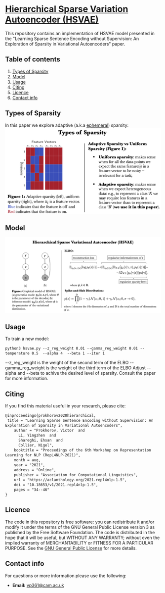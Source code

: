 # [Hierarchical Sparse Variation Autoencoder (HSVAE)](https://aclanthology.org/2021.repl4nlp-1.5.pdf)
This repository contains an implementation of HSVAE model presented in the "Learning Sparse Sentence Encoding without Supervision: An Exploration of Sparsity in Variational Autoencoders" paper.

## Table of contents
1. [Types of Sparsity](#types-of-sparsity)
2. [Model](#model)
3. [Usage](#usage)
4. [Citing](#citing)
5. [Licence](#licence)
6. [Contact info](#contact-info)

## Types of Sparsity
In this paper we explore adaptive (a.k.a [ephemeral](https://htor.inf.ethz.ch/publications/index.php?pub=407)) sparsity:
![alt tag](./Misc/types_of_sparsity.png)
## Model
![alt tag](./Misc/hsvae.png)

## Usage
To train a new model:
```
python3 hsvae.py --z_reg_weight 0.01 --gamma_reg_weight 0.01 --temperature 0.5  --alpha 4  --beta 1 --iter 1
```
--z_reg_weight is the weight of the second term of the ELBO
--gamma_reg_weight is the weight of the third term of the ELBO
Adjust --alpha and --beta to achive the desired level of sparsity. Consult the paper for more information.

## Citing

If you find this material useful in your research, please cite:

```
@inproceedings{prokhorov2020hierarchical,
 title = "Learning Sparse Sentence Encoding without Supervision: An Exploration of Sparsity in Variational Autoencoders",
    author = "Prokhorov, Victor  and
      Li, Yingzhen  and
      Shareghi, Ehsan  and
      Collier, Nigel",
    booktitle = "Proceedings of the 6th Workshop on Representation Learning for NLP (RepL4NLP-2021)",
    month = aug,
    year = "2021",
    address = "Online",
    publisher = "Association for Computational Linguistics",
    url = "https://aclanthology.org/2021.repl4nlp-1.5",
    doi = "10.18653/v1/2021.repl4nlp-1.5",
    pages = "34--46"    
}
```

## Licence

The code in this repository is free software: you can redistribute it and/or modify it under the terms of the GNU General Public License version 3 as published by the Free Software Foundation. The code is distributed in the hope that it will be useful, but WITHOUT ANY WARRANTY; without even the implied warranty of MERCHANTABILITY or FITNESS FOR A PARTICULAR PURPOSE.  See the [GNU General Public License](https://www.gnu.org/licenses/gpl-3.0.en.html) for more details.


## Contact info

For questions or more information please use the following:
* **Email:** vp361@cam.ac.uk 
